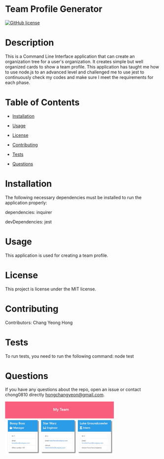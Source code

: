 
# Team Profile Generator
[![GitHub license](https://img.shields.io/badge/license-MIT-blue.svg)](https://github.com/chong0810/TeamProfileGenerator)

# Description

This is a Command Line Interface application that can create an organization tree for a user's organization. It creates simple but well organized cards to show a team profile. This application has taught me how to use node.js to an advanced level and challenged me to use jest to continuously check my codes and make sure I meet the requirements for each phase.

# Table of Contents 

* [Installation](#installation)

* [Usage](#usage)

* [License](#license)

* [Contributing](#contributing)

* [Tests](#tests)

* [Questions](#questions)

# Installation

The following necessary dependencies must be installed to run the application properly:

dependencies: inquirer

devDependencies: jest

# Usage

​This application is used for creating a team profile.

# License

This project is license under the MIT license.

# Contributing

​Contributors: Chang Yeong Hong

# Tests

To run tests, you need to run the following command: node test

# Questions

If you have any questions about the repo, open an issue or contact chong0810 directly hongchangyeon@gmail.com.

<img src="assets/images/EmployeeSummaryPic.JPG" width="70%" alt="Employee Summary Pic" >
